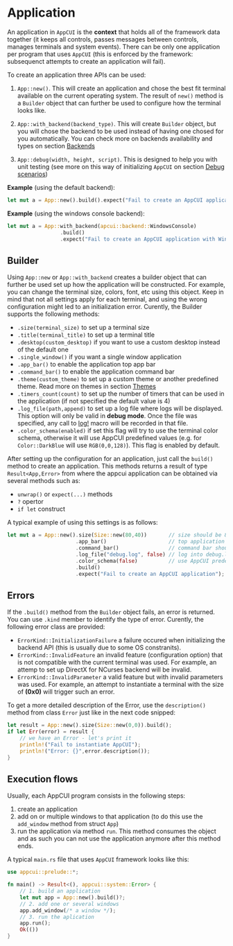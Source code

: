 # Application

An application in `AppCUI` is the **context** that holds all of the framework data together (it keeps all controls, passes messages between controls, manages terminals and system events). There can be only one application per program that uses `AppCUI` (this is enforced by the framework: subsequenct attempts to create an application will fail).

To create an application three APIs can be used:
1. `App::new()`. This will create an application and chose the best fit terminal available on the current operating system. The result of `new()` method is a `Builder` object that can further be used to configure how the terminal looks like.

2. `App::with_backend(backend_type)`. This will create `Builder` object, but you will chose the backend to be used instead of having one chosed for you automatically. You can check more on backends availability and types on section [Backends](backends.md)

3. `App::debug(width, height, script)`. This is designed to help you with unit testing (see more on this way of initializing `AppCUI` on section [Debug scenarios](debug_scenarious.md)) 

**Example** (using the default backend):
```rs
let mut a = App::new().build().expect("Fail to create an AppCUI application");
```

**Example** (using the windows console backend):
```rs
let mut a = App::with_backend(apcui::backend::WindowsConsole)
                 .build()
                 .expect("Fail to create an AppCUI application with WindowsConsole backend");
```

## Builder

Using `App::new` or `App::with_backend` creates a builder object that can further be used set up how the application will be constructed. For example, you can change the terminal size, colors, font, etc using this object. Keep in mind that not all settings apply for each terminal, and using the wrong configuration might led to an initialization error. Curently, the Builder supports the following methods:
* `.size(terminal_size)` to set up a terminal size
* `.title(terminal_title)` to set up a terminal title
* `.desktop(custom_desktop)` if you want to use a custom desktop instead of the default one
* `.single_window()` if you want a single window application
* `.app_bar()` to enable the application top app bar
* `.command_bar()` to enable the application command bar
* `.theme(custom_theme)` to set up a custom theme or another predefined theme. Read more on themes in section [Themes](chapter-6/themes.md)
* `.timers_count(count)` to set up the number of timers that can be used in the application (if not specified the default value is 4)
* `.log_file(path,append)` to set up a log file where logs will be displayed. This option will only be valid in **debug mode**. Once the file was specified, any call to [log!](logging.md) macro will be recorded in that file.
* `.color_schema(enabled)` if set this flag will try to use the terminal color schema, otherwise it will use AppCUI predefined values (e.g. for `Color::DarkBlue` will use `RGB(0,0,128)`). This flag is enabled by default.

After setting up the configuration for an application, just call the `build()` method to create an application. This methods returns a result of type `Result<App,Error>` from where the appcui application can be obtained via several methods such as:
* `unwrap()` or `expect(...)` methods
* `?` opertor
* `if let` construct

A typical example of using this settings is as follows:
```rs
let mut a = App::new().size(Size::new(80,40))       // size should be 80x25 chars
                      .app_bar()                    // top application bar should be enabled
                      .command_bar()                // command bar should be enabled
                      .log_file("debug.log", false) // log into debug.log
                      .color_schema(false)          // use AppCUI predefined colors
                      .build()
                      .expect("Fail to create an AppCUI application");
```

## Errors

If the `.build()` method from the `Builder` object fails, an error is returned. You can use `.kind` member to identify the type of error. Curently, the following error class are provided:
* `ErrorKind::InitializationFailure` a failure occured when initializing the backend API (this is usually due to some OS constranits). 
* `ErrorKind::InvalidFeature` an invalid feature (configuration option) that is not compatible with the current terminal was used. For example, an attemp to set up DirectX for NCurses backend will be invalid.
* `ErrorKind::InvalidParameter` a valid feature but with invalid parameters was used. For example, an attempt to instantiate a terminal with the size of **(0x0)** will trigger such an error.

To get a more detailed description of the Error, use the `description()` method from class `Error` just like in the next code snipped:
```rs
let result = App::new().size(Size::new(0,0)).build();
if let Err(error) = result {
    // we have an Error - let's print it
    println!("Fail to instantiate AppCUI");
    println!("Error: {}",error.description());
}
```

## Execution flows

Usually, each AppCUI program consists in the following steps:
1. create an application
2. add on or multiple windows to that application (to do this use the `add_window` method from struct `App`)
3. run the application via method `run`. This method consumes the object and as such you can not use the application anymore after this method ends.

A typical `main.rs` file that uses `AppCUI` framework looks like this:
```rs
use appcui::prelude::*;

fn main() -> Result<(), appcui::system::Error> {
    // 1. build an application
    let mut app = App::new().build()?;
    // 2. add one or several windows
    app.add_window(/* a window */);
    // 3. run the aplication
    app.run();
    Ok(())
}
```